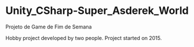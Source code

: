 # Unity_CSharp-Super_Asderek_World
Projeto de Game de Fim de Semana

Hobby project developed by two people. Project started on 2015.
